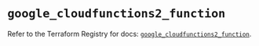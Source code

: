 # `google_cloudfunctions2_function`

Refer to the Terraform Registry for docs: [`google_cloudfunctions2_function`](https://registry.terraform.io/providers/hashicorp/google/5.26.0/docs/resources/cloudfunctions2_function).
